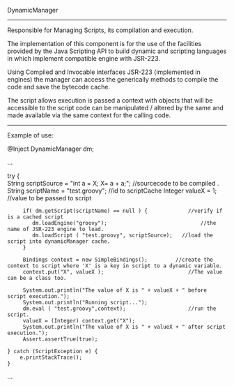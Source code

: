 
DynamicManager
-------------------------------------------------- -------------------------------------------------
Responsible for Managing Scripts, its compilation and execution.

The implementation of this component is for the use of the facilities provided by the Java Scripting API to build dynamic and scripting languages ​​in which implement compatible engine with JSR-223.

Using Compiled and Invocable interfaces JSR-223 (implemented in engines) the manager can access the generically methods to compile the code and save the bytecode cache.

The script allows execution is passed a context with objects that will be accessible to the script code can be manipulated / altered by the same and made available via the same context for the calling code.

-------------------------------------------------- -------------------------------------------------
Example of use:

@Inject DynamicManager dm;
 
 ...
 
 
try {    	    	    	    	  
		 String scriptSource = "int a = X; X= a + a;";  	  //sourcecode to be compiled .  
		 String scriptName = "test.groovy";				      //id to scriptCache
		 Integer valueX    = 1;								  //value to be passed to script
	 
		 if( dm.getScript(scriptName) == null )	{			  //verify if is a cached script
			dm.loadEngine("groovy");						      //the name of JSR-223 engine to load.                				
		    dm.loadScript ( "test.groovy", scriptSource);   //load the script into dynamicManager cache.    					
		 }
	 
		 Bindings context = new SimpleBindings();  		  //create the context to script where 'X' is a key in script to a dynamic variable.     	 													    
		 context.put("X", valueX );							  //The value can be a class too.	
		 
		 System.out.println("The value of X is " + valueX + " before script execution.");
		 System.out.println("Running script...");
		 dm.eval ( "test.groovy",context);					  //run the script.		
		 valueX = (Integer) context.get("X");    	     	 
		 System.out.println("The value of X is " + valueX + " after script execution.");  
		 Assert.assertTrue(true);      	 	
	    
	} catch (ScriptException e) {
		e.printStackTrace();
	}   

 ...	